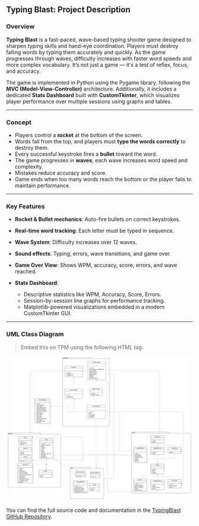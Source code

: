 ## **Typing Blast: Project Description**

### Overview

**Typing Blast** is a fast-paced, wave-based typing shooter game designed to sharpen typing skills and hand-eye coordination. Players must destroy falling words by typing them accurately and quickly. As the game progresses through waves, difficulty increases with faster word speeds and more complex vocabulary. It’s not just a game — it's a test of reflex, focus, and accuracy.

The game is implemented in Python using the Pygame library, following the **MVC (Model-View-Controller)** architecture. Additionally, it includes a dedicated **Stats Dashboard** built with **CustomTkinter**, which visualizes player performance over multiple sessions using graphs and tables.

---

### Concept

* Players control a **rocket** at the bottom of the screen.
* Words fall from the top, and players must **type the words correctly** to destroy them.
* Every successful keystroke fires a **bullet** toward the word.
* The game progresses in **waves**; each wave increases word speed and complexity.
* Mistakes reduce accuracy and score.
* Game ends when too many words reach the bottom or the player fails to maintain performance.

---

### Key Features

* **Rocket & Bullet mechanics**: Auto-fire bullets on correct keystrokes.
* **Real-time word tracking**: Each letter must be typed in sequence.
* **Wave System**: Difficulty increases over 12 waves.
* **Sound effects**: Typing, errors, wave transitions, and game over.
* **Game Over View**: Shows WPM, accuracy, score, errors, and wave reached.
* **Stats Dashboard**:

  * Descriptive statistics like WPM, Accuracy, Score, Errors.
  * Session-by-session line graphs for performance tracking.
  * Matplotlib-powered visualizations embedded in a modern CustomTkinter GUI.

---

### UML Class Diagram

> Embed this on TPM using the following HTML tag:
<img src="https://github.com/sklv1ain/TypingBlast/raw/main/uml.png" alt="UML Class Diagram">

You can find the full source code and documentation in the [TypingBlast GitHub Repository](https://github.com/SKlv1ain/TypingBlast).
